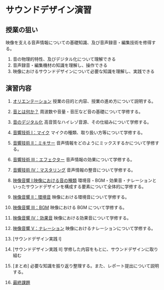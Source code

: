 # サウンドデザイン演習

## 授業の狙い

映像を支える音声情報についての基礎知識、及び音声録音・編集技術を修得する。

1. 音の物理的特性、及びデジタル化について理解できる
2. 音声録音・編集機材の知識を理解し、操作できる
3. 映像におけるサウンドデザインについて必要な知識を理解し、実践できる

## 演習内容

1. [オリエンテーション](sd_01.md)
   授業の目的と内容、授業の進め方について説明する。

2. [音とは何か？](sd_02.md)
   周波数や音量・音圧など音の基礎について学修する。

3. [音のデジタル化](./sd_03.md)
   高音質なハイレゾ音源、その仕組みについて学修する。

4. [音響技術 I：マイク](./sd_04.md)
   マイクの種類、取り扱い方等について学修する。

5. [音響技術 II：ミキサー](./sd_05.md)
   音声情報をどのようにミックスするかについて学修する。

6. [音響技術 III：エフェクター](./sd_06.md)
   音声情報の効果について学修する。

7. [音響技術 IV：マスタリング](./sd_07.md)
   音声情報の整音について学修する。

8. [映像音響 I:映像における音の種類](./sd_08.md)
   環境音・BGM・効果音・ナレーションといったサウンドデザインを構成する要素について全体的に学修する。

9. [映像音響 II：環境音](./sd_09.md)
   映像における環境音について学修する。

10. [映像音響 III：BGM](./sd_10.md)
    映像における BGM について学修する。

11. [映像音響 IV：効果音](./sd_11.md)
    映像における効果音について学修する。

12. [映像音響 V：ナレーション](./sd_12.md)
    映像におけるナレーションについて学修する。

13. [サウンドデザイン実践 I]
14. [サウンドデザイン実践 II]
    学修した内容をもとに、サウンドデザインに取り組む

15. [まとめ]
    必要な知識を振り返り整理する。また、レポート提出について説明する。

16. [最終課題](./sd_kadai.md)
